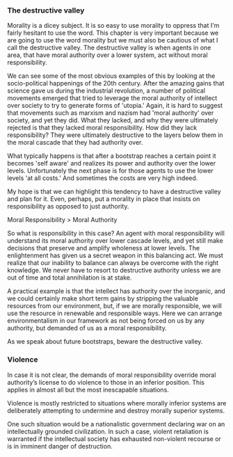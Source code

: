 
### The destructive valley

Morality is a dicey subject. It is so easy to use morality to oppress that I'm fairly hesitant to use the word. This chapter is very important because we are going to use the word morality but we must also be cautious of what I call the destructive valley. The destructive valley is when agents in one area, that have moral authority over a lower system, act without moral responsibility.

We can see some of the most obvious examples of this by looking at the socio-political happenings of the 20th century. After the amazing gains that science gave us during the industrial revolution, a number of political movements emerged that tried to leverage the moral authority of intellect over society to try to generate forms of 'utopia.' Again, it is hard to suggest that movements such as marxism and nazism had 'moral authority' over society, and yet they did. What they lacked, and why they were ultimately rejected is that they lacked moral responsibility. How did they lack responsibility? They were ultimately destructive to the layers below them in the moral cascade that they had authority over.

What typically happens is that after a bootstrap reaches a certain point it becomes 'self aware' and realizes its power and authority over the lower levels. Unfortunately the next phase is for those agents to use the lower levels 'at all costs.' And sometimes the costs are very high indeed.

My hope is that we can highlight this tendency to have a destructive valley and plan for it. Even, perhaps, put a morality in place that insists on responsibility as opposed to just authority.

Moral Responsibility > Moral Authority

So what is responsibility in this case? An agent with moral responsibility will understand its moral authority over lower cascade levels, and yet still make decisions that preserve and amplify wholeness at lower levels. The enlightenment has given us a secret weapon in this balancing act.  We must realize that our inability to balance can always be overcome with the right knowledge.  We never have to resort to destructive authority unless we are out of time and total annihilation is at stake.

A practical example is that the intellect has authority over the inorganic, and we could certainly make short term gains by stripping the valuable resources from our environment, but, if we are morally responsible, we will use the resource in renewable and responsible ways. Here we can arrange environmentalism in our framework as not being forced on us by any authority, but demanded of us as a moral responsibility.

As we speak about future bootstraps, beware the destructive valley.

### Violence

In case it is not clear, the demands of moral responsibility override moral authority’s license to do violence to those in an inferior position. This applies in almost all but the most inescapable situations.

Violence is mostly restricted to situations where morally inferior systems are deliberately attempting to undermine and destroy morally superior systems.

One such situation would be a nationalistic government declaring war on an intellectually grounded civilization. In such a case, violent retaliation is warranted if the intellectual society has exhausted non-violent recourse or is in imminent danger of destruction.



